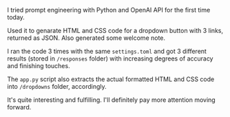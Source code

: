 I tried prompt engineering with Python and OpenAI API for the first time today.

Used it to genarate HTML and CSS code for a dropdown button with 3 links, returned as JSON. Also generated some welcome note.

I ran the code 3 times with the same `settings.toml` and got 3 different results (stored in `/responses` folder) with increasing degrees of accuracy and finishing touches.

The `app.py` script also extracts the actual formatted HTML and CSS code into `/dropdowns` folder, accordingly.

It's quite interesting and fulfilling. I'll definitely pay more attention moving forward.
